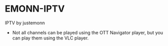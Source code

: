 # EMONN-IPTV
IPTV by justemonn

- Not all channels can be played using the OTT Navigator player, but you can play them using the VLC player.
